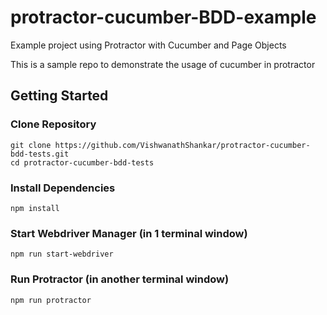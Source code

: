 # protractor-cucumber-BDD-example
Example project using Protractor with Cucumber and Page Objects

This is a sample repo to demonstrate the usage of cucumber in protractor

## Getting Started

### Clone Repository

```
git clone https://github.com/VishwanathShankar/protractor-cucumber-bdd-tests.git
cd protractor-cucumber-bdd-tests
```

### Install Dependencies

```
npm install
```

### Start Webdriver Manager (in 1 terminal window)

```
npm run start-webdriver
```


### Run Protractor (in another terminal window)

```
npm run protractor
```



